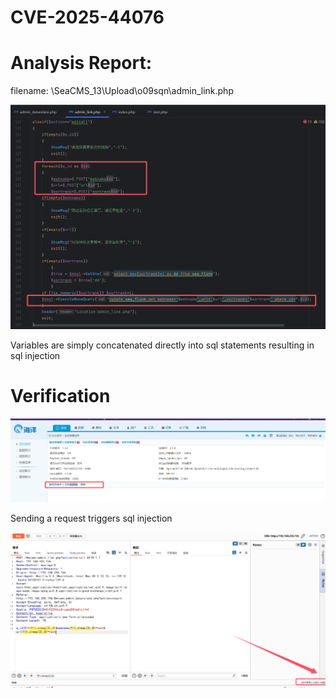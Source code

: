 # CVE-2025-44076
# Analysis Report:

filename: \SeaCMS_13\Upload\o09sqn\admin_link.php

![](./images/link3.png)

Variables are simply concatenated directly into sql statements resulting in sql injection

# Verification

![](./images/rce4.png)

Sending a request triggers sql injection

![](./images/link4.png)

